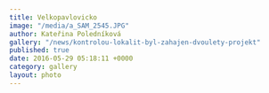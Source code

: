 ```yaml
---
title: Velkopavlovicko
image: "/media/a_SAM_2545.JPG"
author: Kateřina Poledníková
gallery: "/news/kontrolou-lokalit-byl-zahajen-dvoulety-projekt"
published: true
date: 2016-05-29 05:18:11 +0000
category: gallery
layout: photo
---
```

